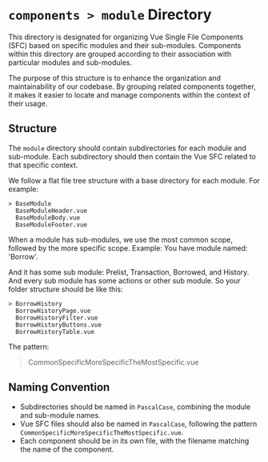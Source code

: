 # `components > module` Directory

This directory is designated for organizing Vue Single File Components (SFC) based on specific modules and their sub-modules. Components within this directory are grouped according to their association with particular modules and sub-modules.

The purpose of this structure is to enhance the organization and maintainability of our codebase. By grouping related components together, it makes it easier to locate and manage components within the context of their usage.

## Structure

The `module` directory should contain subdirectories for each module and sub-module. Each subdirectory should then contain the Vue SFC related to that specific context.

We follow a flat file tree structure with a base directory for each module. For example:
```
> BaseModule
  BaseModuleHeader.vue
  BaseModuleBody.vue
  BaseModuleFooter.vue
```


When a module has sub-modules, we use the most common scope, followed by the more specific scope. 
Example: 
You have module named: 'Borrow'.

And it has some sub module: Prelist, Transaction, Borrowed, and History.
And every sub module has some actions or other sub module. 
So your folder structure should be like this: 

```
> BorrowHistory
  BorrowHistoryPage.vue
  BorrowHistoryFilter.vue
  BorrowHistoryButtons.vue
  BorrowHistoryTable.vue
```

  The pattern:
  > CommonSpecificMoreSpecificTheMostSpecific.vue


## Naming Convention

- Subdirectories should be named in `PascalCase`, combining the module and sub-module names.
- Vue SFC files should also be named in `PascalCase`, following the pattern `CommonSpecificMoreSpecificTheMostSpecific.vue`.
- Each component should be in its own file, with the filename matching the name of the component.
